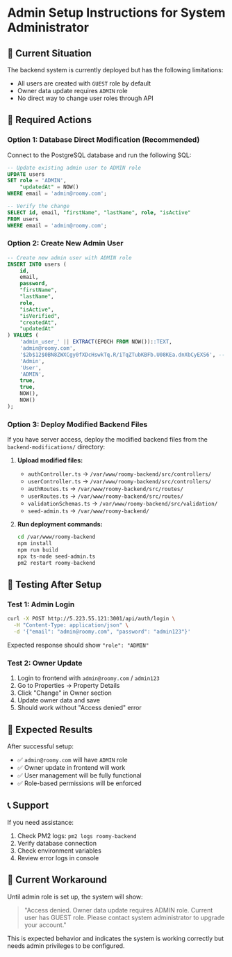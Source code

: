 # Admin Setup Instructions for System Administrator

## 🎯 Current Situation

The backend system is currently deployed but has the following limitations:
- All users are created with `GUEST` role by default
- Owner data update requires `ADMIN` role
- No direct way to change user roles through API

## 🔧 Required Actions

### Option 1: Database Direct Modification (Recommended)

Connect to the PostgreSQL database and run the following SQL:

```sql
-- Update existing admin user to ADMIN role
UPDATE users 
SET role = 'ADMIN', 
    "updatedAt" = NOW()
WHERE email = 'admin@roomy.com';

-- Verify the change
SELECT id, email, "firstName", "lastName", role, "isActive" 
FROM users 
WHERE email = 'admin@roomy.com';
```

### Option 2: Create New Admin User

```sql
-- Create new admin user with ADMIN role
INSERT INTO users (
    id,
    email,
    password,
    "firstName",
    "lastName",
    role,
    "isActive",
    "isVerified",
    "createdAt",
    "updatedAt"
) VALUES (
    'admin_user_' || EXTRACT(EPOCH FROM NOW())::TEXT,
    'admin@roomy.com',
    '$2b$12$0BN8ZWXCgy0fXDcHswkTq.R/iTqZTubKBFb.U08KEa.dnXbCyEXS6', -- password: admin123
    'Admin',
    'User',
    'ADMIN',
    true,
    true,
    NOW(),
    NOW()
);
```

### Option 3: Deploy Modified Backend Files

If you have server access, deploy the modified backend files from the `backend-modifications/` directory:

1. **Upload modified files:**
   - `authController.ts` → `/var/www/roomy-backend/src/controllers/`
   - `userController.ts` → `/var/www/roomy-backend/src/controllers/`
   - `authRoutes.ts` → `/var/www/roomy-backend/src/routes/`
   - `userRoutes.ts` → `/var/www/roomy-backend/src/routes/`
   - `validationSchemas.ts` → `/var/www/roomy-backend/src/validation/`
   - `seed-admin.ts` → `/var/www/roomy-backend/`

2. **Run deployment commands:**
   ```bash
   cd /var/www/roomy-backend
   npm install
   npm run build
   npx ts-node seed-admin.ts
   pm2 restart roomy-backend
   ```

## 🧪 Testing After Setup

### Test 1: Admin Login
```bash
curl -X POST http://5.223.55.121:3001/api/auth/login \
  -H "Content-Type: application/json" \
  -d '{"email": "admin@roomy.com", "password": "admin123"}'
```

Expected response should show `"role": "ADMIN"`

### Test 2: Owner Update
1. Login to frontend with `admin@roomy.com` / `admin123`
2. Go to Properties → Property Details
3. Click "Change" in Owner section
4. Update owner data and save
5. Should work without "Access denied" error

## 🎯 Expected Results

After successful setup:
- ✅ `admin@roomy.com` will have `ADMIN` role
- ✅ Owner update in frontend will work
- ✅ User management will be fully functional
- ✅ Role-based permissions will be enforced

## 📞 Support

If you need assistance:
1. Check PM2 logs: `pm2 logs roomy-backend`
2. Verify database connection
3. Check environment variables
4. Review error logs in console

## 🔄 Current Workaround

Until admin role is set up, the system will show:
> "Access denied. Owner data update requires ADMIN role. Current user has GUEST role. Please contact system administrator to upgrade your account."

This is expected behavior and indicates the system is working correctly but needs admin privileges to be configured.
